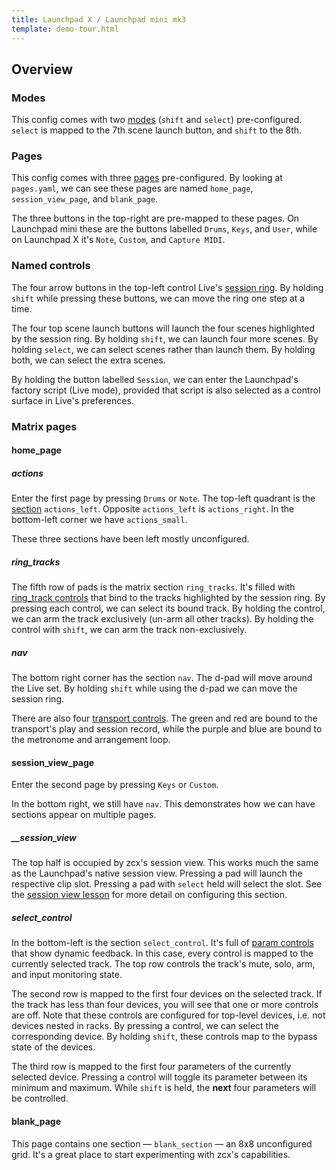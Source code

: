```yaml
---
title: Launchpad X / Launchpad mini mk3
template: demo-tour.html
---
```


## Overview

### Modes

This config comes with two [modes](../zcx-concepts.md#modes) (`shift` and `select`) pre-configured.
`select` is mapped to the 7th scene launch button, and `shift` to the 8th.

### Pages

This config comes with three [pages](../zcx-concepts.md#pages) pre-configured.
By looking at `pages.yaml`, we can see these pages are named `home_page`, `session_view_page`, and `blank_page`.

The three buttons in the top-right are pre-mapped to these pages.
On Launchpad mini these are the buttons labelled `Drums`, `Keys`, and `User`, while on Launchpad X it's `Note`, `Custom`, and `Capture MIDI`.

### Named controls

The four arrow buttons in the top-left control Live's [session ring](../../session-ring.md).
By holding `shift` while pressing these buttons, we can move the ring one step at a time.

The four top scene launch buttons will launch the four scenes highlighted by the session ring.
By holding `shift`, we can launch four more scenes.
By holding `select`, we can select scenes rather than launch them.
By holding both, we can select the extra scenes.

By holding the button labelled `Session`, we can enter the Launchpad's factory script (Live mode), provided that script is also selected as a control surface in Live's preferences.

### Matrix pages

#### home_page

##### actions

Enter the first page by pressing `Drums` or `Note`.
The top-left quadrant is the [section](../zcx-concepts.md#matrix-sections) `actions_left`.
Opposite `actions_left` is `actions_right`.
In the bottom-left corner we have `actions_small`.

These three sections have been left mostly unconfigured.

##### ring_tracks

The fifth row of pads is the matrix section `ring_tracks`.
It's filled with [ring_track controls](../../../reference/control/ring_track.md) that bind to the tracks highlighted by the session ring.
By pressing each control, we can select its bound track.
By holding the control, we can arm the track exclusively (un-arm all other tracks).
By holding the control with `shift`, we can arm the track non-exclusively.

##### nav

The bottom right corner has the section `nav`.
The d-pad will move around the Live set.
By holding `shift` while using the d-pad we can move the session ring.

There are also four [transport controls](../../../reference/control/transport.md).
The green and red are bound to the transport's play and session record, while the purple and blue are bound to the metronome and arrangement loop.

#### session_view_page

Enter the second page by pressing `Keys` or `Custom`.

In the bottom right, we still have `nav`.
This demonstrates how we can have sections appear on multiple pages.

##### __session_view

The top half is occupied by zcx's session view.
This works much the same as the Launchpad's native session view.
Pressing a pad will launch the respective clip slot.
Pressing a pad with `select` held will select the slot.
See the [session view lesson](../../../lessons/session-view.md) for more detail on configuring this section.

##### select_control

In the bottom-left is the section `select_control`.
It's full of [param controls](../../../reference/control/param.md) that show dynamic feedback.
In this case, every control is mapped to the currently selected track.
The top row controls the track's mute, solo, arm, and input monitoring state.

The second row is mapped to the first four devices on the selected track.
If the track has less than four devices, you will see that one or more controls are off.
Note that these controls are configured for top-level devices, i.e. not devices nested in racks.
By pressing a control, we can select the corresponding device.
By holding `shift`, these controls map to the bypass state of the devices.

The third row is mapped to the first four parameters of the currently selected device.
Pressing a control will toggle its parameter between its minimum and maximum.
While `shift` is held, the **next** four parameters will be controlled.

#### blank_page

This page contains one section — `blank_section` — an 8x8 unconfigured grid.
It's a great place to start experimenting with zcx's capabilities.
